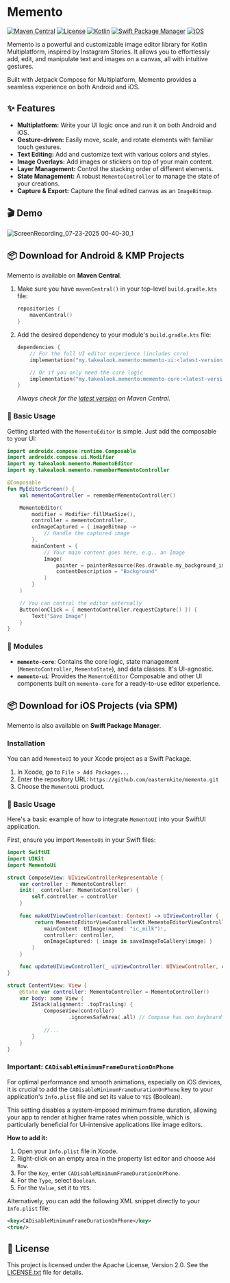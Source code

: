 # Memento

[![Maven Central](https://img.shields.io/maven-central/v/my.takealook.memento/memento-ui.svg?label=Maven%20Central)](https://central.sonatype.com/search?q=g:my.takealook.memento)
[![License](https://img.shields.io/badge/License-Apache%202.0-blue.svg)](https://opensource.org/licenses/Apache-2.0)
[![Kotlin](https://img.shields.io/badge/Kotlin-2.2.0-blue.svg?logo=kotlin)](http://kotlinlang.org)
[![Swift Package Manager](https://img.shields.io/badge/Swift_Package_Manager-supported-red)](https://www.swift.org/documentation/package-manager/)
[![iOS](https://img.shields.io/badge/iOS-14+-red)](https://www.swift.org/documentation/package-manager/)

Memento is a powerful and customizable image editor library for Kotlin Multiplatform, inspired by Instagram Stories. It allows you to effortlessly add, edit, and manipulate text and images on a canvas, all with intuitive gestures.

Built with Jetpack Compose for Multiplatform, Memento provides a seamless experience on both Android and iOS.

## ✨ Features

- **Multiplatform:** Write your UI logic once and run it on both Android and iOS.
- **Gesture-driven:** Easily move, scale, and rotate elements with familiar touch gestures.
- **Text Editing:** Add and customize text with various colors and styles.
- **Image Overlays:** Add images or stickers on top of your main content.
- **Layer Management:** Control the stacking order of different elements.
- **State Management:** A robust `MementoController` to manage the state of your creations.
- **Capture & Export:** Capture the final edited canvas as an `ImageBitmap`.

## 🎬 Demo

![ScreenRecording_07-23-2025 00-40-30_1](https://github.com/user-attachments/assets/df57b380-d7d6-48f3-b337-bc2d3f160f0c)


## 📦 Download for Android & KMP Projects

Memento is available on **Maven Central**.

1.  Make sure you have `mavenCentral()` in your top-level `build.gradle.kts` file:
    ```kotlin
    repositories {
        mavenCentral()
    }
    ```

2.  Add the desired dependency to your module's `build.gradle.kts` file:

    ```kotlin
    dependencies {
        // For the full UI editor experience (includes core)
        implementation("my.takealook.memento:memento-ui:<latest-version>")

        // Or if you only need the core logic
        implementation("my.takealook.memento:memento-core:<latest-version>")
    }
    ```
    *Always check for the [latest version](https://central.sonatype.com/search?q=g:my.takealook.memento) on Maven Central.*

### 🚀 Basic Usage

Getting started with the `MementoEditor` is simple. Just add the composable to your UI:

```kotlin
import androidx.compose.runtime.Composable
import androidx.compose.ui.Modifier
import my.takealook.memento.MementoEditor
import my.takealook.memento.rememberMementoController

@Composable
fun MyEditorScreen() {
    val mementoController = rememberMementoController()

    MementoEditor(
        modifier = Modifier.fillMaxSize(),
        controller = mementoController,
        onImageCaptured = { imageBitmap ->
            // Handle the captured image
        },
        mainContent = {
            // Your main content goes here, e.g., an Image
            Image(
                painter = painterResource(Res.drawable.my_background_image),
                contentDescription = "Background"
            )
        }
    )

    // You can control the editor externally
    Button(onClick = { mementoController.requestCapture() }) {
        Text("Save Image")
    }
}
```

### 🧩 Modules

-   **`memento-core`**: Contains the core logic, state management (`MementoController`, `MementoState`), and data classes. It's UI-agnostic.
-   **`memento-ui`**: Provides the `MementoEditor` Composable and other UI components built on `memento-core` for a ready-to-use editor experience.

## 📦 Download for iOS Projects (via SPM)

Memento is also available on **Swift Package Manager**.

### Installation

You can add `MementoUI` to your Xcode project as a Swift Package.

1.  In Xcode, go to `File > Add Packages...`
2.  Enter the repository URL: `https://github.com/easternkite/memento.git`
3.  Choose the `MementoUi` product.

### 🚀 Basic Usage

Here's a basic example of how to integrate `MementoUI` into your SwiftUI application.

First, ensure you import `MementoUi` in your Swift files:

```swift
import SwiftUI
import UIKit
import MementoUi

struct ComposeView: UIViewControllerRepresentable {
    var controller : MementoController!
    init(_ controller: MementoController) {
        self.controller = controller
    }
    
    func makeUIViewController(context: Context) -> UIViewController {
         return MementoEditorViewControllerKt.MementoEditorViewController(
            mainContent: UIImage(named: "ic_milk")!,
            controller: controller,
            onImageCaptured: { image in saveImageToGallery(image) }
        )
    }

    func updateUIViewController(_ uiViewController: UIViewController, context: Context) {}
}

struct ContentView: View {
    @State var controller: MementoController = MementoController()
    var body: some View {
        ZStack(alignment: .topTrailing) {
            ComposeView(controller)
                    .ignoresSafeArea(.all) // Compose has own keyboard handler
            
            //...
        }
    }
}
```

### Important: `CADisableMinimumFrameDurationOnPhone`

For optimal performance and smooth animations, especially on iOS devices, it is crucial to add the `CADisableMinimumFrameDurationOnPhone` key to your application's `Info.plist` file and set its value to `YES` (Boolean).

This setting disables a system-imposed minimum frame duration, allowing your app to render at higher frame rates when possible, which is particularly beneficial for UI-intensive applications like image editors.

**How to add it:**

1.  Open your `Info.plist` file in Xcode.
2.  Right-click on an empty area in the property list editor and choose `Add Row`.
3.  For the `Key`, enter `CADisableMinimumFrameDurationOnPhone`.
4.  For the `Type`, select `Boolean`.
5.  For the `Value`, set it to `YES`.

Alternatively, you can add the following XML snippet directly to your `Info.plist` file:

```xml
<key>CADisableMinimumFrameDurationOnPhone</key>
<true/>
```


## 📜 License

This project is licensed under the Apache License, Version 2.0. See the [LICENSE.txt](LICENSE.txt) file for details.
